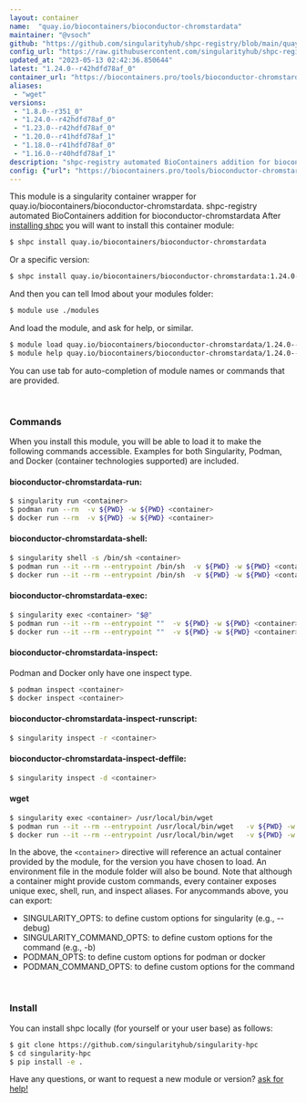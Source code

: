 ```yaml
---
layout: container
name:  "quay.io/biocontainers/bioconductor-chromstardata"
maintainer: "@vsoch"
github: "https://github.com/singularityhub/shpc-registry/blob/main/quay.io/biocontainers/bioconductor-chromstardata/container.yaml"
config_url: "https://raw.githubusercontent.com/singularityhub/shpc-registry/main/quay.io/biocontainers/bioconductor-chromstardata/container.yaml"
updated_at: "2023-05-13 02:42:36.850644"
latest: "1.24.0--r42hdfd78af_0"
container_url: "https://biocontainers.pro/tools/bioconductor-chromstardata"
aliases:
 - "wget"
versions:
 - "1.8.0--r351_0"
 - "1.24.0--r42hdfd78af_0"
 - "1.23.0--r42hdfd78af_0"
 - "1.20.0--r41hdfd78af_1"
 - "1.18.0--r41hdfd78af_0"
 - "1.16.0--r40hdfd78af_1"
description: "shpc-registry automated BioContainers addition for bioconductor-chromstardata"
config: {"url": "https://biocontainers.pro/tools/bioconductor-chromstardata", "maintainer": "@vsoch", "description": "shpc-registry automated BioContainers addition for bioconductor-chromstardata", "latest": {"1.24.0--r42hdfd78af_0": "sha256:e17fe4a374682b75f3a25aa43c5f81ff5d3ec21d181c43aabf19cd0f5e41583a"}, "tags": {"1.8.0--r351_0": "sha256:d258529ad83415c1962e88f254819ab9d7710b80342cfb9409751ef3f0cc166e", "1.24.0--r42hdfd78af_0": "sha256:e17fe4a374682b75f3a25aa43c5f81ff5d3ec21d181c43aabf19cd0f5e41583a", "1.23.0--r42hdfd78af_0": "sha256:4015de1c3e230439c67f16ec5435d76302eec9e4e9fd8883a03dfdf9d07d8245", "1.20.0--r41hdfd78af_1": "sha256:5983aba2b1d0c6b5c43fd395f23dfcd30583f65dd8ef1b39a0522906ac5e9884", "1.18.0--r41hdfd78af_0": "sha256:0b6a4c142212135b331cbf7a2a9acacc55dce18898cbc3ebaf96dac28fce523a", "1.16.0--r40hdfd78af_1": "sha256:6dedfb417158d387d1e6e139ad55848632112e741baf9ae7eb75ad1510ac5082"}, "docker": "quay.io/biocontainers/bioconductor-chromstardata", "aliases": {"wget": "/usr/local/bin/wget"}}
---
```


This module is a singularity container wrapper for quay.io/biocontainers/bioconductor-chromstardata.
shpc-registry automated BioContainers addition for bioconductor-chromstardata
After [installing shpc](#install) you will want to install this container module:


```bash
$ shpc install quay.io/biocontainers/bioconductor-chromstardata
```

Or a specific version:

```bash
$ shpc install quay.io/biocontainers/bioconductor-chromstardata:1.24.0--r42hdfd78af_0
```

And then you can tell lmod about your modules folder:

```bash
$ module use ./modules
```

And load the module, and ask for help, or similar.

```bash
$ module load quay.io/biocontainers/bioconductor-chromstardata/1.24.0--r42hdfd78af_0
$ module help quay.io/biocontainers/bioconductor-chromstardata/1.24.0--r42hdfd78af_0
```

You can use tab for auto-completion of module names or commands that are provided.

<br>

### Commands

When you install this module, you will be able to load it to make the following commands accessible.
Examples for both Singularity, Podman, and Docker (container technologies supported) are included.

#### bioconductor-chromstardata-run:

```bash
$ singularity run <container>
$ podman run --rm  -v ${PWD} -w ${PWD} <container>
$ docker run --rm  -v ${PWD} -w ${PWD} <container>
```

#### bioconductor-chromstardata-shell:

```bash
$ singularity shell -s /bin/sh <container>
$ podman run --it --rm --entrypoint /bin/sh  -v ${PWD} -w ${PWD} <container>
$ docker run --it --rm --entrypoint /bin/sh  -v ${PWD} -w ${PWD} <container>
```

#### bioconductor-chromstardata-exec:

```bash
$ singularity exec <container> "$@"
$ podman run --it --rm --entrypoint ""  -v ${PWD} -w ${PWD} <container> "$@"
$ docker run --it --rm --entrypoint ""  -v ${PWD} -w ${PWD} <container> "$@"
```

#### bioconductor-chromstardata-inspect:

Podman and Docker only have one inspect type.

```bash
$ podman inspect <container>
$ docker inspect <container>
```

#### bioconductor-chromstardata-inspect-runscript:

```bash
$ singularity inspect -r <container>
```

#### bioconductor-chromstardata-inspect-deffile:

```bash
$ singularity inspect -d <container>
```


#### wget

```bash
$ singularity exec <container> /usr/local/bin/wget
$ podman run --it --rm --entrypoint /usr/local/bin/wget   -v ${PWD} -w ${PWD} <container> -c " $@"
$ docker run --it --rm --entrypoint /usr/local/bin/wget   -v ${PWD} -w ${PWD} <container> -c " $@"
```



In the above, the `<container>` directive will reference an actual container provided
by the module, for the version you have chosen to load. An environment file in the
module folder will also be bound. Note that although a container
might provide custom commands, every container exposes unique exec, shell, run, and
inspect aliases. For anycommands above, you can export:

 - SINGULARITY_OPTS: to define custom options for singularity (e.g., --debug)
 - SINGULARITY_COMMAND_OPTS: to define custom options for the command (e.g., -b)
 - PODMAN_OPTS: to define custom options for podman or docker
 - PODMAN_COMMAND_OPTS: to define custom options for the command

<br>

### Install

You can install shpc locally (for yourself or your user base) as follows:

```bash
$ git clone https://github.com/singularityhub/singularity-hpc
$ cd singularity-hpc
$ pip install -e .
```

Have any questions, or want to request a new module or version? [ask for help!](https://github.com/singularityhub/singularity-hpc/issues)